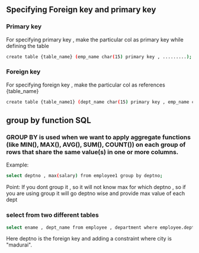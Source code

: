 ## Specifying Foreign key and primary key

### Primary key
For specifying primary key , make the particular col as primary key while defining the table
```bash
create table {table_name} (emp_name char(15) primary key , .........);
```

### Foreign key
For specifying foreign key , make the particular col as references {table_name}
```bash
create table {table_name1} (dept_name char(15) primary key , emp_name char(15) references {table_name} , .....);
```

## group by function SQL

### GROUP BY is used when we want to apply aggregate functions (like MIN(), MAX(), AVG(), SUM(), COUNT()) on each group of rows that share the same value(s) in one or more columns.

Example:
```bash
select deptno , max(salary) from employee1 group by deptno;
```
Point: If you dont group it , so it will not know max for which deptno , so if you are using group it will go deptno wise and provide max value of each dept

### select from two different tables
```bash
select ename , dept_name from employee , department where employee.deptno = department.deptno and city='madurai';
```
Here deptno is the foreign key and adding a constraint where city is "madurai".




